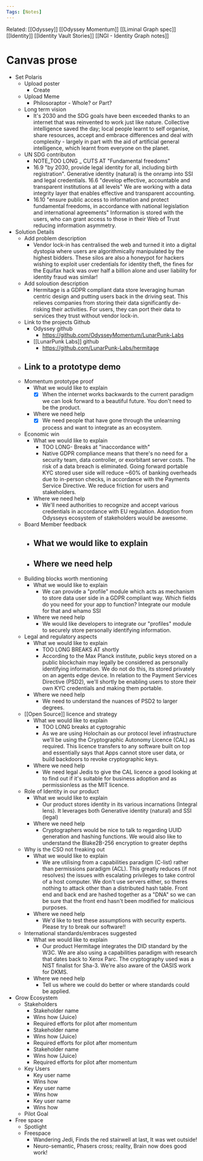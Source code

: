 ```yaml
---
Tags: [Notes]
---
```

Related: [[Odyssey]] [[Odyssey Momentum]] [[Liminal Graph spec]] [[Identity]] [[Identity Vault Stories]] [[NGI - Identity Graph notes]]

# Canvas prose
- Set Polaris
    - Upload poster
        - Create
    - Upload Meme
        - Philosoraptor - Whole? or Part?
    - Long term vision
        - It's 2030 and the SDG goals have been exceeded thanks to an internet that was reinvented to work just like nature. Collective intelligence saved the day; local people learnt to self organise, share resources, accept and embrace differences and deal with complexity - largely in part with the aid of artificial general intelligence, which learnt from everyone on the planet.  
    - UN SDG contributon
        - NOTE_TOO LONG _ CUTS AT "Fundamental freedoms"
        - 16.9 "by 2030, provide legal identity for all, including birth registration". Generative identity (natural) is the onramp into SSI and legal credentials. 16.6 "develop effective, accountable and transparent institutions at all levels" We are working with a data integrity layer that enables effective and transparent accounting. 
        - 16.10 "ensure public access to information and protect fundamental freedoms, in accordance with national legislation and international agreements" Information is stored with the users, who can grant access to those in their Web of Trust reducing information asymmetry. 
- Solution Details
    - Add problem description
        - Vendor lock-in has centralised the web and turned it into a digital dystopia where users are algorithmically manipulated by the highest bidders. These silos are also a honeypot for hackers wishing to exploit user credentials for identity theft, the fines for the Equifax hack was over half a billion alone and user liability for identity fraud was similar!
    - Add soloution description
        - Hermitage is a GDPR compliant data store leveraging human centric design and putting users back in the driving seat. This relieves companies from storing their data significantly de-risking their activities. For users, they can port their data to services they trust without vendor lock-in. 
    - Link to the projects Github
        - Odyssey github
            - https://github.com/OdysseyMomentum/LunarPunk-Labs
        - [[LunarPunk Labs]] github
            - https://github.com/LunarPunk-Labs/hermitage
    - Link to a prototype demo
        - 
    - Momentum prototype proof
        - What we would like to explain
            - [x] When the internet works backwards to the current paradigm we can look forward to a beautiful future. You don't need to be the product. 
        - Where we need help
            - [x] We need people that have gone through the unlearning process and want to integrate as an ecosystem.  
    - Economic win
        - What we would like to explain
            - TOO LONG- Breaks at "inaccordance with" 
            - Native GDPR compliance means that there's no need for a security team, data controller, or exorbitant server costs. The risk of a data breach is eliminated. Going forward portable KYC stored user side will reduce ~60% of banking overheads due to in-person checks, in accordance with the Payments Service Directive. We reduce friction for users and stakeholders. 
        - Where we need help
            - We'll need authorities to recognize and accept various credentials in accordance with EU regulation. Adoption from Odysseys ecosystem of stakeholders would be awesome. 
    - Board Member feedback
        - What we would like to explain
            - 
        - Where we need help
            - 
    - Building blocks worth mentioning
        - What we would like to explain
            - We can provide a "profile" module which acts as mechanism to store data user side in a GDPR compliant way. Which fields do you need for your app to function? Integrate our module for that and whamo SSI
        - Where we need help
            - We would like developers to integrate our "profiles" module to securely store personally identifying information. 
    - Legal and regulatory aspects
        - What we would like to explain
            - TOO LONG BREAKS AT shortly
            - According to the Max Planck institute, public keys stored on a public blockchain may legally be considered as personally identifying information. We do not do this, its stored privately on an agents edge device. In relation to the Payment Services Directive (PSD2), we'll shortly be enabling users to store their own KYC credentials and making them portable.  
        - Where we need help
            - We need to understand the nuances of PSD2 to larger degrees. 
    - [[Open Source]] licence and strategy
        - What we would like to explain
            - TOO LONG breaks at cyptograhic
            - As we are using Holochain as our protocol level infrastructure we'll be using the Cryptographic Autonomy Licence (CAL) as required. This licence transfers to any software built on top and essentially says that Apps cannot store user data, or build backdoors to revoke cryptographic keys.
        - Where we need help
            - We need legal Jedis to give the CAL licence a good looking at to find out if it's suitable for business adoption and as permissionless as the MIT licence. 
    - Role of Identity in our product
        - What we would like to explain
            - Our product stores identity in its various incarnations (Integral lens). It leverages both Generative identity (natural) and SSI (legal)
        - Where we need help
            - Cryptographers would be nice to talk to regarding UUID generation and hashing functions. We would also like to understand the Blake2B-256 encryption to greater depths
    - Why is the CSO not freaking out
        - What we would like to explain
            - We are utilising from a capabilities paradigm (C-list) rather than permissions paradigm (ACL). This greatly reduces (if not resolves) the issues with escalating privileges to take control of a host computer. We don't use servers either, so theres nothing to attack other than a distributed hash table. Front end and back end are hashed together as a "DNA" so we can be sure that the front end hasn't been modified for malicious purposes. 
        - Where we need help
            - We'd like to test these assumptions with security experts. Please try to break our software!!
    - International standards/embraces suggested
        - What we would like to explain
            - Our product Hermitage integrates the DID standard by the W3C. We are also using a capabilities paradigm with research that dates back to Xerox Parc. The cryptography used was a NIST finalist for Sha-3. We're also aware of the OASIS work for DKMS. 
        - Where we need help
            - Tell us where we could do better or where standards could be applied. 
- Grow Ecosystem
    - Stakeholders
        - Stakeholder name
        - Wins how (Juice)
        - Required efforts for pilot after momentum
        - Stakeholder name
        - Wins how (Juice)
        - Required efforts for pilot after momentum
        - Stakeholder name
        - Wins how (Juice)
        - Required efforts for pilot after momentum
    - Key Users
        - Key user name
        - Wins how
        - Key user name
        - Wins how
        - Key user name
        - Wins how
    - Pilot Goal
- Free space
    - Spotlight
    - Freespace
        - Wandering Jedi,
Finds the red stairwell at last,
It was wet outside!
        - Neuro-semantic,
Phasers cross; reality,
Brain now does good work!
